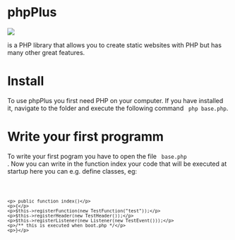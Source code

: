 # phpPlus

<img src= "https://github.com/phpPlus-Officiall/phpPlus/blob/main/baselogo.jpg">

is a PHP library that allows you to create static websites with PHP but has many other great features.

# Install

To use phpPlus you first need PHP on your computer. If you have installed it, navigate to the folder and execute the following command <code> php base.php</code>.


# Write your first programm

To write your first pogram you have to open the file <code> base.php </code>.   Now you can write in the function index your code that will be executed at startup here you can e.g. define classes, eg:

<code>  
    
    <p> public function index()</p>
    <p>{</p>
    <p>$this->registerFunction(new TestFunction("test"));</p>
    <p>$this->registerHeader(new TestHeader());</p>
    <p>$this->registerListener(new Listener(new TestEvent()));</p>
    <p>/** this is executed when boot.php */</p>
    <p>}</p>

</code>





